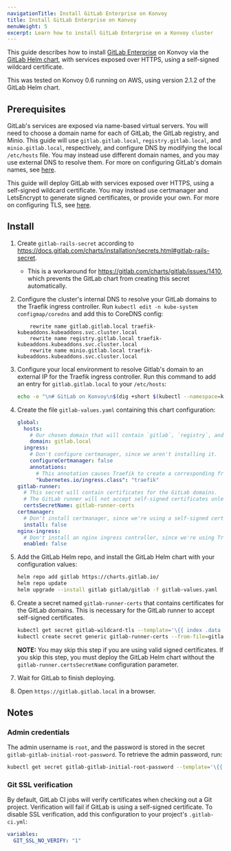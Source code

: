 ```yaml
---
navigationTitle: Install GitLab Enterprise on Konvoy
title: Install GitLab Enterprise on Konvoy
menuWeight: 5
excerpt: Learn how to install GitLab Enterprise on a Konvoy cluster
---
```


<!-- markdownlint-disable MD004 MD007 MD025 MD030 -->

This guide describes how to install [GitLab Enterprise](https://gitlab.com) on Konvoy via the [GitLab Helm chart](https://docs.gitlab.com/charts/), with services exposed over HTTPS, using a self-signed wildcard certificate.

This was tested on Konvoy 0.6 running on AWS, using version 2.1.2 of the GitLab Helm chart.

## Prerequisites

GitLab's services are exposed via name-based virtual servers.
You will need to choose a domain name for each of GitLab, the GitLab registry, and Minio.
This guide will use `gitlab.gitlab.local`, `registry.gitlab.local`, and `minio.gitlab.local`, respectively, and configure DNS by modifying the local `/etc/hosts` file.
You may instead use different domain names, and you may use external DNS to resolve them.
For more on configuring GitLab's domain names, see [here](https://docs.gitlab.com/charts/charts/globals.html#configure-host-settings).

This guide will deploy GitLab with services exposed over HTTPS, using a self-signed wildcard certificate.
You may instead use certmanager and LetsEncrypt to generate signed certificates, or provide your own.
For more on configuring TLS, see [here](https://docs.gitlab.com/charts/installation/tls.html).

## Install

1. Create `gitlab-rails-secret` according to <https://docs.gitlab.com/charts/installation/secrets.html#gitlab-rails-secret>.
   * This is a workaround for <https://gitlab.com/charts/gitlab/issues/1410>, which prevents the GitLab chart from creating this secret automatically.
1. Configure the cluster's internal DNS to resolve your GitLab domains to the Traefik ingress controller.
   Run `kubectl edit -n kube-system configmap/coredns` and add this to CoreDNS config:

   ```coredns
       rewrite name gitlab.gitlab.local traefik-kubeaddons.kubeaddons.svc.cluster.local
       rewrite name registry.gitlab.local traefik-kubeaddons.kubeaddons.svc.cluster.local
       rewrite name minio.gitlab.local traefik-kubeaddons.kubeaddons.svc.cluster.local
   ```

1. Configure your local environment to resolve Gitlab's domain to an external IP for the Traefik ingress controller.
   Run this command to add an entry for `gitlab.gitlab.local` to your `/etc/hosts`:

   ```bash
   echo -e "\n# GitLab on Konvoy\n$(dig +short $(kubectl --namespace=kubeaddons get service traefik-kubeaddons --template='\{{(index .status.loadBalancer.ingress 0).hostname}}') | head -1)\tgitlab.gitlab.local" | sudo tee -a /etc/hosts
   ```

1. Create the file `gitlab-values.yaml` containing this chart configuration:

   ```yaml
   global:
     hosts:
       # Our chosen domain that will contain `gitlab`, `registry`, and `minio` subdomains.
       domain: gitlab.local
     ingress:
       # Don't configure certmanager, since we aren't installing it.
       configureCertmanager: false
       annotations:
         # This annotation causes Traefik to create a corresponding frontend for each ingress.
         "kubernetes.io/ingress.class": "traefik"
   gitlab-runner:
     # This secret will contain certificates for the GitLab domains.
     # The GitLab runner will not accept self-signed certificates unless they are included in this secret.
     certsSecretName: gitlab-runner-certs
   certmanager:
     # Don't install certmanager, since we're using a self-signed certificate.
     install: false
   nginx-ingress:
     # Don't install an nginx ingress controller, since we're using Traefik.
     enabled: false
   ```

1. Add the GitLab Helm repo, and install the GitLab Helm chart with your configuration values:

   ```bash
   helm repo add gitlab https://charts.gitlab.io/
   helm repo update
   helm upgrade --install gitlab gitlab/gitlab -f gitlab-values.yaml
   ```

1. Create a secret named `gitlab-runner-certs` that contains certificates for the GitLab domains.
   This is necessary for the GitLab runner to accept self-signed certificates.

   ```bash
   kubectl get secret gitlab-wildcard-tls --template='\{{ index .data "tls.crt" }}' | base64 -D > gitlab.crt
   kubectl create secret generic gitlab-runner-certs --from-file=gitlab.gitlab.local.crt=gitlab.crt --from-file=registry.gitlab.local.crt=gitlab.crt --from-file=minio.gitlab.local.crt=gitlab.crt
   ```

   **NOTE:** You may skip this step if you are using valid signed certificates.
   If you skip this step, you must deploy the GitLab Helm chart without the `gitlab-runner.certsSecretName` configuration parameter.
1. Wait for GitLab to finish deploying.
1. Open `https://gitlab.gitlab.local` in a browser.

## Notes

### Admin credentials

The admin username is `root`, and the password is stored in the secret `gitlab-gitlab-initial-root-password`.
To retrieve the admin password, run:

```bash
kubectl get secret gitlab-gitlab-initial-root-password --template='\{{ .data.password }}' | base64 -D
```

### Git SSL verification

By default, GitLab CI jobs will verify certificates when checking out a Git project.
Verification will fail if GitLab is using a self-signed certificate.
To disable SSL verification, add this configuration to your project's `.gitlab-ci.yml`:

```yaml
variables:
  GIT_SSL_NO_VERIFY: "1"
```
